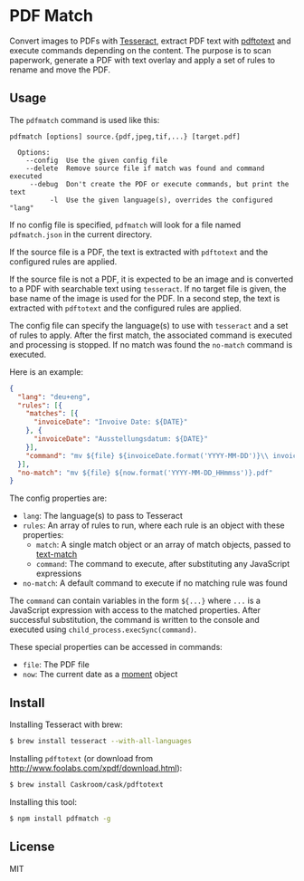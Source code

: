 # PDF Match

Convert images to PDFs with [Tesseract][1], extract PDF text with
[pdftotext][2] and execute commands depending on the content. The purpose is to
scan paperwork, generate a PDF with text overlay and apply a set of rules to
rename and move the PDF.

## Usage

The `pdfmatch` command is used like this:

```
pdfmatch [options] source.{pdf,jpeg,tif,...} [target.pdf]

  Options:
    --config  Use the given config file
    --delete  Remove source file if match was found and command executed
     --debug  Don't create the PDF or execute commands, but print the text
          -l  Use the given language(s), overrides the configured "lang"
```

If no config file is specified, `pdfmatch` will look for a file named
`pdfmatch.json` in the current directory.

If the source file is a PDF, the text is extracted with `pdftotext` and the
configured rules are applied.

If the source file is not a PDF, it is expected to be an image and is converted
to a PDF with searchable text using `tesseract`. If no target file is given,
the base name of the image is used for the PDF. In a second step, the text is
extracted with `pdftotext` and the configured rules are applied.

The config file can specify the language(s) to use with `tesseract` and a set
of rules to apply. After the first match, the associated command is executed
and processing is stopped. If no match was found the `no-match` command is
executed.

Here is an example:

```json
{
  "lang": "deu+eng",
  "rules": [{
    "matches": [{
      "invoiceDate": "Invoive Date: ${DATE}"
    }, {
      "invoiceDate": "Ausstellungsdatum: ${DATE}"
    }],
    "command": "mv ${file} ${invoiceDate.format('YYYY-MM-DD')}\\ invoice.pdf"
  }],
  "no-match": "mv ${file} ${now.format('YYYY-MM-DD_HHmmss')}.pdf"
}
```

The config properties are:

- `lang`: The language(s) to pass to Tesseract
- `rules`: An array of rules to run, where each rule is an object with these
  properties:
    - `match`: A single match object or an array of match objects, passed to
      [text-match][3]
    - `command`: The command to execute, after substituting any JavaScript
      expressions
- `no-match`: A default command to execute if no matching rule was found

The `command` can contain variables in the form `${...}` where `...` is a
JavaScript expression with access to the matched properties. After successful
substitution, the command is written to the console and executed using
`child_process.execSync(command)`.

These special properties can be accessed in commands:

- `file`: The PDF file
- `now`: The current date as a [moment][4] object

## Install

Installing Tesseract with brew:

```bash
$ brew install tesseract --with-all-languages
```

Installing `pdftotext` (or download from
<http://www.foolabs.com/xpdf/download.html>):

```bash
$ brew install Caskroom/cask/pdftotext
```

Installing this tool:

```bash
$ npm install pdfmatch -g
```

## License

MIT

[1]: https://github.com/tesseract-ocr/tesseract
[2]: http://www.foolabs.com/xpdf/home.html
[3]: https://github.com/mantoni/text-match.js
[4]: http://momentjs.com
